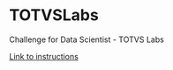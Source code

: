 # TOTVSLabs
Challenge for Data Scientist - TOTVS Labs

[Link to instructions](https://totvslabs.recruiterbox.com/jobs/fk06t8s/)
